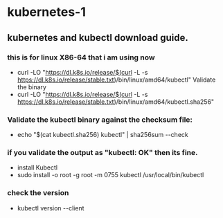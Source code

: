 # kubernetes-1

## kubernetes and kubectl download guide.
### this is for linux X86-64 that i am using now
- curl -LO "https://dl.k8s.io/release/$(curl -L -s https://dl.k8s.io/release/stable.txt)/bin/linux/amd64/kubectl"
Validate the binary
- curl -LO "https://dl.k8s.io/release/$(curl -L -s https://dl.k8s.io/release/stable.txt)/bin/linux/amd64/kubectl.sha256"
### Validate the kubectl binary against the checksum file:
- echo "$(cat kubectl.sha256) kubectl" | sha256sum --check
### if you validate the output as "kubectl: OK" then its fine.
- install Kubectl
- sudo install -o root -g root -m 0755 kubectl /usr/local/bin/kubectl
### check the version
- kubectl version --client